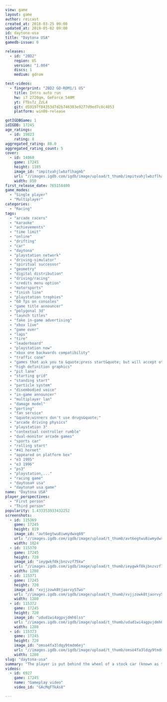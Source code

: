 ```yaml
---
view: game
layout: game
author: reicast
created_at: 2018-03-25 09:00
updated_at: 2019-05-02 09:00
id: daytona-usa
title: "Daytona USA"
gamedb-issue: 0

releases:
  - id: "2BD2"
    region: US
    version: "1.004"
    discs: 1
    medium: gdrom

test-videos:
  - fingerprint: "2BD2 GD-ROM1/1 US"
    title: Intro auto run
    hw: i7 2720qm, GeForce 540M
    yt: FTbsfz_ZzL4
    git: d59197f84353d7d2b746383e9277d9ed7c8c4053
    platform: win86-release

gotIGDBGame: 1
idIGDB: 17245
age_ratings:
  - id: 19823
    rating: 8
aggregated_rating: 80.0
aggregated_rating_count: 5
cover:
  - id: 14060
    game: 17245
    height: 1185
    image_id: "impitvahjlwbzflhagmb"
    url: "//images.igdb.com/igdb/image/upload/t_thumb/impitvahjlwbzflhagmb.jpg"
    width: 850
first_release_date: 765158400
game_modes:
  - "Single player"
  - "Multiplayer"
categories:
  - "Racing"
tags:
  - "arcade racers"
  - "karaoke"
  - "achievements"
  - "time limit"
  - "online"
  - "drifting"
  - "car"
  - "daytona"
  - "playstation network"
  - "driving-simulator"
  - "spiritual successor"
  - "geometry"
  - "digital distribution"
  - "driving/racing"
  - "credits menu option"
  - "motorsports"
  - "finish line"
  - "playstation trophies"
  - "60 fps on consoles"
  - "game title announcer"
  - "polygonal 3d"
  - "launch titles"
  - "fake in-game advertising"
  - "xbox live"
  - "game over"
  - "laps"
  - "tire"
  - "leaderboard"
  - "playstation now"
  - "xbox one backwards compatibility"
  - "traffic cone"
  - "games that ask you to &quote;press start&quote; but will accept other buttons"
  - "high definition graphics"
  - "pit lane"
  - "starting grid"
  - "standing start"
  - "particle system"
  - "disembodied voice"
  - "in-game announcer"
  - "multiplayer lan"
  - "damage model"
  - "porting"
  - "fan service"
  - "&quote;winners don't use drugs&quote;"
  - "arcade driving physics"
  - "playstation 3"
  - "contextual controller rumble"
  - "dual-monitor arcade games"
  - "sports car"
  - "rolling start"
  - "#41 hornet"
  - "appeared on platform box"
  - "e3 1995"
  - "e3 1996"
  - "ps3"
  - "playstation,..."
  - "racing game"
  - "daytona® usa"
  - "daytona® usa game"
name: "Daytona USA"
player_perspectives:
  - "First person"
  - "Third person"
popularity: 1.433353933432252
screenshots:
  - id: 115369
    game: 17245
    height: 819
    image_id: "avt6egtwu8iwmydwxq60"
    url: "//images.igdb.com/igdb/image/upload/t_thumb/avt6egtwu8iwmydwxq60.jpg"
    width: 1024
  - id: 115370
    game: 17245
    height: 720
    image_id: "ieygwkf8kjbnzvzf75kw"
    url: "//images.igdb.com/igdb/image/upload/t_thumb/ieygwkf8kjbnzvzf75kw.jpg"
    width: 1280
  - id: 115371
    game: 17245
    height: 720
    image_id: "xvjjzowk8tjaorvy57wo"
    url: "//images.igdb.com/igdb/image/upload/t_thumb/xvjjzowk8tjaorvy57wo.jpg"
    width: 1280
  - id: 115372
    game: 17245
    height: 720
    image_id: "udud1wi4agpvjdmh6lss"
    url: "//images.igdb.com/igdb/image/upload/t_thumb/udud1wi4agpvjdmh6lss.jpg"
    width: 1280
  - id: 115373
    game: 17245
    height: 720
    image_id: "omso4fa3ldqy9tmdm6ej"
    url: "//images.igdb.com/igdb/image/upload/t_thumb/omso4fa3ldqy9tmdm6ej.jpg"
    width: 1280
slug: "daytona-usa"
summary: "The player is put behind the wheel of a stock car (known as the Hornet), with the choice of three tracks as well as an automatic or manual transmission. The player's objectives are to outrun the competing cars, and complete the race before time runs out."
videos:
  - id: 6927
    game: 17245
    name: "Gameplay video"
    video_id: "GAcMqFTkAs8"

---
```

